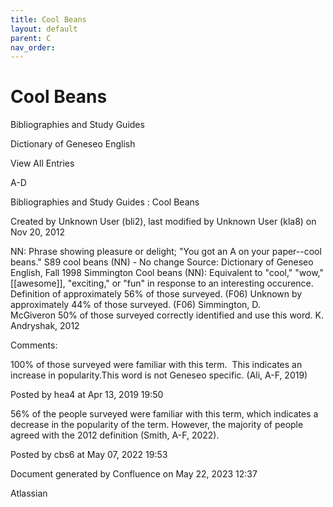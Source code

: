 ```yaml
---
title: Cool Beans
layout: default
parent: C
nav_order:
---
```


# Cool Beans

Bibliographies and Study Guides

Dictionary of Geneseo English

View All Entries

A-D

Bibliographies and Study Guides : Cool Beans

Created by  Unknown User (bli2), last modified by  Unknown User (kla8) on Nov 20, 2012

NN: Phrase showing pleasure or delight; &quot;You got an A on your paper--cool beans.&quot; S89 cool beans (NN) - No change Source: Dictionary of Geneseo English, Fall 1998 Simmington Cool beans (NN): Equivalent to &quot;cool,&quot; &quot;wow,&quot; [[awesome]], &quot;exciting,&quot; or &quot;fun&quot; in response to an interesting occurence. Definition of approximately 56% of those surveyed. (F06) Unknown by approximately 44% of those surveyed. (F06) Simmington, D. McGiveron 50% of those surveyed correctly identified and use this word. K. Andryshak, 2012

Comments:

100% of those surveyed were familiar with this term.  This indicates an increase in popularity.This word is not Geneseo specific. (Ali, A-F, 2019)

Posted by hea4 at Apr 13, 2019 19:50

56% of the people surveyed were familiar with this term, which indicates a decrease in the popularity of the term. However, the majority of people agreed with the 2012 definition (Smith, A-F, 2022).

Posted by cbs6 at May 07, 2022 19:53

Document generated by Confluence on May 22, 2023 12:37

Atlassian
